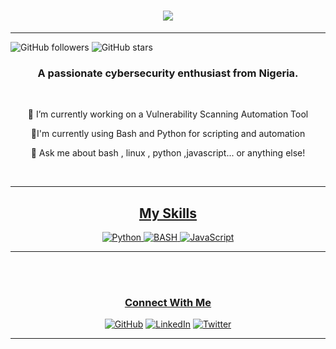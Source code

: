 <h1 align="center">
   <img src="https://readme-typing-svg.herokuapp.com/?font=Righteous&size=35&center=true&width=500&height=70&duration=4000&lines=Hi+There!+👋;+I'm+Hackolade!;"/>
     
   
   </h1> 
   
   ---
   
   ![GitHub followers](https://img.shields.io/github/followers/akolade12b?label=Follow%20Me&style=social)
   ![GitHub stars](https://img.shields.io/github/stars/akolade12b?label=My%20Stars&style=social)
   
   <h3 align="center">A passionate cybersecurity enthusiast from Nigeria.</h3>
   
   <br/>
   
   <div align="center">
      
   🔭 I’m currently working on a Vulnerability Scanning Automation Tool
   
   🌱I'm currently using Bash and Python for scripting and automation 
   
   💬 Ask me about bash , linux , python ,javascript... or anything else!
   
   </div>
   
   <div align="center">
   <a href="mailto:ajibolaakolade60@gmail.com"/>
   
      
   </div>
   
   
   </br>
   
   
   ---
   
   
   
   
   
   <div align="center">
   <h2 align="center">My Skills</h2>
   
   ![Python](https://img.shields.io/badge/Python-%233776AB.svg?style=for-the-badge&logo=python&logoColor=white)
   ![BASH](https://img.shields.io/badge/BASH-%231572B6.svg?style=for-the-badge&logo=BASH&logoColor=white&height=40&width=40)
   ![JavaScript](https://img.shields.io/badge/JavaScript-%23F7DF1E.svg?style=for-the-badge&logo=javascript&logoColor=black&height=40&width=40)
   
   

   </div>
   
   ---

</br>
</br>

<div align="center">
<h3>Connect With Me</h3>

[![GitHub](https://img.shields.io/badge/GitHub-%23121011.svg?style=for-the-badge&logo=github&logoColor=white)](https://github.com/akolade12b/)
[![LinkedIn](https://img.shields.io/badge/LinkedIn-%230077B5.svg?style=for-the-badge&logo=linkedin&logoColor=white)](https://www.linkedin.com/in/ajibola-akolade-967035335/)
[![Twitter](https://img.shields.io/badge/Twitter-%231DA1F2.svg?style=for-the-badge&logo=twitter&logoColor=white)](https://x.com/AAkolade50487)
</div>

---
